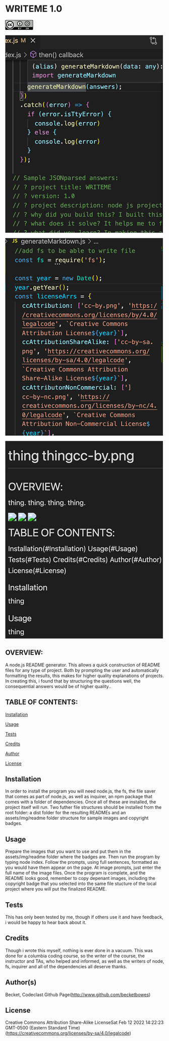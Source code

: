 # WRITEME 1.0
  ![creative commons attribution/share alike license](/dist/assets/img/readme/cc-by-sa.png)

  ![](/dist/assets/img/readme/wmscreen1.jpg)

  ![](/dist/assets/img/readme/wmscreen2.jpg)

  ![](/dist/assets/img/readme/wmscreen3.jpg)

  ## OVERVIEW:
   A node.js README generator. This allows a quick construction of README files for any type of project. Both by prompting the user and automatically formatting the results, this makes for higher quality explanations of projects. In creating this, i found that by structuring the questions well, the consequential answers would be of higher quality..

  ## TABLE OF CONTENTS:
  [Installation](README.md#installation)

  [Usage](README.md#usage)

  [Tests](README.md#tests)
  
  [Credits](README.md#credits)
  
  [Author](README.md#authors)
  
  [License](README.md#license)

  ## Installation
  In order to install the program you will need node.js, the fs, the file saver that comes as part of node.js, as well as inquirer, an npm package that comes with a folder of dependencies. Once all of these are installed, the project itself will run. Two futher file structures should be installed from the root folder: a dist folder for the resulting READMEs and an assets/img/readme folder structure for sample images and copyright badges.

  ## Usage
  Prepare the images that you want to use and put them in the assets/img/readme folder where the badges are. Then run the program by typing node index. Follow the prompts, using full sentences, formatted as you would have them appear on the page. At image prompts, just enter the full name of the image files. Once the program is complete, and the README looks good, remember to copy depenant images, including the copyright badge that you selected into the same file stucture of the local project where you will put the finalized README. 

  ## Tests
  This has only been tested by me, though if others use it and have feedback, i would be happy to hear back about it.

  ## Credits
  Though i wrote this myself, nothing is ever done in a vacuum. This was done for a columbia coding course, so the writer of the course, the instructor and TAs, who helped and informed, as well as the writers of node, fs, inquirer and all of the dependencies all deserve thanks.

  ## Author(s)
  Becket, Codeclast
  Github Page(http://www.github.com/becketbowes)

  ## License
  Creative Commons Attribution Share-Alike LicenseSat Feb 12 2022 14:22:23 GMT-0500 (Eastern Standard Time)(https://creativecommons.org/licenses/by-sa/4.0/legalcode)
